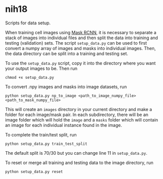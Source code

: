 # nih18
Scripts for data setup.

When training cell images using [Mask RCNN](https://github.com/matterport/Mask_RCNN), it is necessary to  separate a stack of images into individual files and then split the data into training and testing (validation) sets. The script `setup_data.py` can be used to first convert a numpy array of images and masks into individual images. Then, the data directory can be split into a training and testing set. 

To use the `setup_data.py` script, copy it into the directory where you want your output images to be. Then run

`
chmod +x setup_data.py
`

To convert .npy images and masks into image datasets, run 

`
python setup_data.py np_to_image <path_to_image_numpy_file> <path_to_mask_numpy_file>
`

This will create an `images` directory in your current directory and make a folder for each image/mask pair. In each subdirectory, there will be an image folder which will hold the `image` and a `masks` folder which will contain an image for each individual instance found in the image. 

To complete the train/test split, run 

`
python setup_data.py train_test_split
`

The default split is 70/30 but you can change line 11 in `setup_data.py`.
  
To reset or merge all training and testing data to the image directory, run

`
python setup_data.py reset
`
